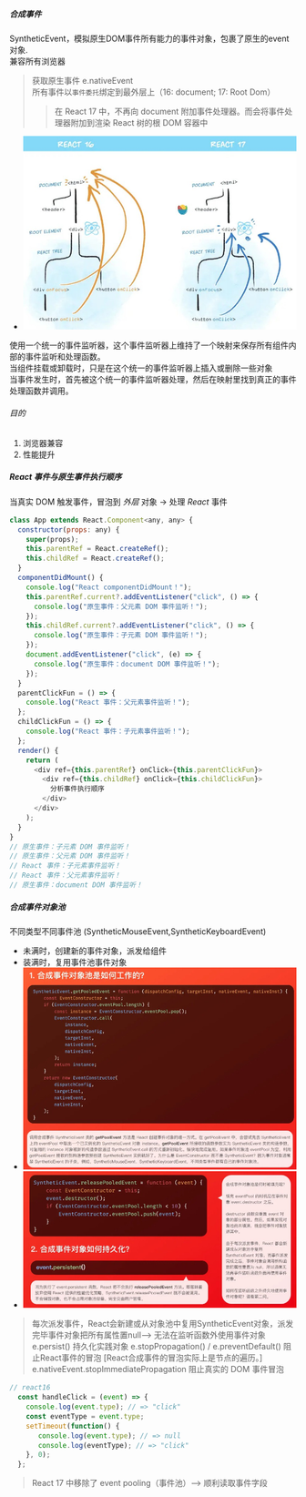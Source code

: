 ##### 合成事件
SyntheticEvent，模拟原生DOM事件所有能力的事件对象，包裹了原生的event对象.  
兼容所有浏览器  
> 获取原生事件 e.nativeEvent   
> 所有事件以`事件委托`绑定到最外层上（16: document; 17: Root Dom）
>> 在 React 17 中，不再向 document 附加事件处理器。而会将事件处理器附加到渲染 React 树的根 DOM 容器中 

- ![avatar](/images/react-event-delegation.jpg)  

使用一个统一的事件监听器，这个事件监听器上维持了一个映射来保存所有组件内部的事件监听和处理函数。   
当组件挂载或卸载时，只是在这个统一的事件监听器上插入或删除一些对象  
当事件发生时，首先被这个统一的事件监听器处理，然后在映射里找到真正的事件处理函数并调用。  

###### 目的 
1. 浏览器兼容  
2. 性能提升  
 
##### React 事件与原生事件执行顺序
当真实 DOM 触发事件，冒泡到 *外层* 对象 -> 处理 *React* 事件  
```javascript
class App extends React.Component<any, any> { 
  constructor(props: any) {
    super(props);
    this.parentRef = React.createRef();
    this.childRef = React.createRef();
  }
  componentDidMount() {
    console.log("React componentDidMount！");
    this.parentRef.current?.addEventListener("click", () => {
      console.log("原生事件：父元素 DOM 事件监听！");
    });
    this.childRef.current?.addEventListener("click", () => {
      console.log("原生事件：子元素 DOM 事件监听！");
    });
    document.addEventListener("click", (e) => {
      console.log("原生事件：document DOM 事件监听！");
    });
  }
  parentClickFun = () => {
    console.log("React 事件：父元素事件监听！");
  };
  childClickFun = () => {
    console.log("React 事件：子元素事件监听！");
  };
  render() {
    return (
      <div ref={this.parentRef} onClick={this.parentClickFun}>
        <div ref={this.childRef} onClick={this.childClickFun}>
          分析事件执行顺序
        </div>
      </div>
    );
  }
}
// 原生事件：子元素 DOM 事件监听！ 
// 原生事件：父元素 DOM 事件监听！ 
// React 事件：子元素事件监听！ 
// React 事件：父元素事件监听！ 
// 原生事件：document DOM 事件监听！ 
```



##### 合成事件对象池
不同类型不同事件池 (SyntheticMouseEvent,SyntheticKeyboardEvent)
- 未满时，创建新的事件对象，派发给组件   
- 装满时，复用事件池事件对象   
- ![avatar](/images/react-event-pool01.jpg)    
- ![avatar](/images/react-event-pool02.jpg)  

> 每次派发事件，React会新建或从对象池中复用SyntheticEvent对象，派发完毕事件对象把所有属性置null——> 无法在监听函数外使用事件对象
> e.persist() 持久化实践对象
> e.stopPropagation() / e.preventDefault() 阻止React事件的冒泡 [React合成事件的冒泡实际上是节点的遍历。]   
> e.nativeEvent.stopImmediatePropagation 阻止真实的 DOM 事件冒泡
```javascript
// react16
  const handleClick = (event) => {
    console.log(event.type); // => "click"
    const eventType = event.type;  
    setTimeout(function() {
       console.log(event.type); // => null
       console.log(eventType); // => "click"
    }, 0);   
  };


```  
> React 17 中移除了 event pooling（事件池）——> 顺利读取事件字段

